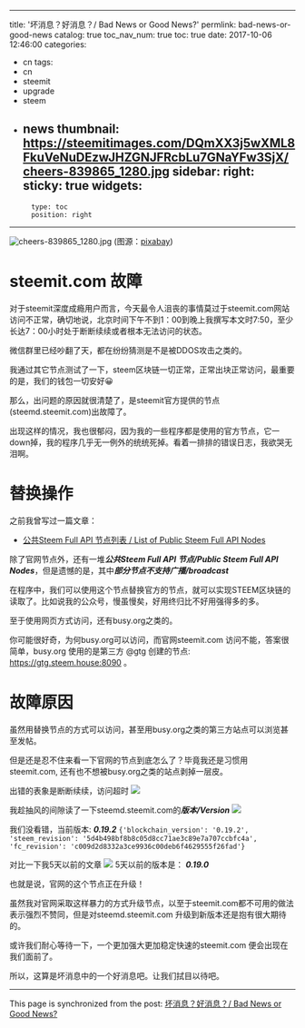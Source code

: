 
---
title: '坏消息？好消息？/ Bad News or Good News?'
permlink: bad-news-or-good-news
catalog: true
toc_nav_num: true
toc: true
date: 2017-10-06 12:46:00
categories:
- cn
tags:
- cn
- steemit
- upgrade
- steem
- news
thumbnail: https://steemitimages.com/DQmXX3j5wXML8FkuVeNuDEzwJHZGNJFRcbLu7GNaYFw3SjX/cheers-839865_1280.jpg
sidebar:
    right:
        sticky: true
widgets:
    -
        type: toc
        position: right
---


![cheers-839865_1280.jpg](https://steemitimages.com/DQmXX3j5wXML8FkuVeNuDEzwJHZGNJFRcbLu7GNaYFw3SjX/cheers-839865_1280.jpg)
(图源：[pixabay](https://pixabay.com))

# steemit.com 故障

对于steemit深度成瘾用户而言，今天最令人沮丧的事情莫过于steemit.com网站访问不正常，确切地说，北京时间下午不到1：00到晚上我撰写本文时7:50，至少长达7：00小时处于断断续续或者根本无法访问的状态。

微信群里已经吵翻了天，都在纷纷猜测是不是被DDOS攻击之类的。

我通过其它节点测试了一下，steem区块链一切正常，正常出块正常访问，最重要的是，我们的钱包一切安好😀

那么，出问题的原因就很清楚了，是steemit官方提供的节点(steemd.steemit.com)出故障了。

出现这样的情况，我也很郁闷，因为我的一些程序都是使用的官方节点，它一down掉，我的程序几乎无一例外的统统死掉。看着一排排的错误日志，我欲哭无泪啊。

# 替换操作

之前我曾写过一篇文章：
* [公共Steem Full API 节点列表 / List of Public Steem Full API Nodes](https://steemit.com/cn/@oflyhigh/steem-full-api-list-of-public-steem-full-api-nodes)

除了官网节点外，还有一堆***公共Steem Full API 节点/Public Steem Full API Nodes***，但是遗憾的是，其中***部分节点不支持广播/broadcast***

在程序中，我们可以使用这个节点替换官方的节点，就可以实现STEEM区块链的读取了。比如说我的公众号，慢虽慢矣，好用终归比不好用强得多的多。

至于使用网页方式访问，还有busy.org之类的。

你可能很好奇，为何busy.org可以访问，而官网steemit.com 访问不能，答案很简单，busy.org 使用的是第三方 @gtg 创建的节点: https://gtg.steem.house:8090 。

# 故障原因

虽然用替换节点的方式可以访问，甚至用busy.org之类的第三方站点可以浏览甚至发帖。

但是还是忍不住来看一下官网的节点到底怎么了？毕竟我还是习惯用steemit.com, 还有也不想被busy.org之类的站点剥掉一层皮。

出错的表象是断断续续，访问超时
![](https://steemitimages.com/DQmfGmDYUzaYvAHt3BFCCC8ovvwEX2v5gVTuQoHHGTE4wb9/image.png)

我趁抽风的间隙读了一下steemd.steemit.com的***版本/Version***
![](https://steemitimages.com/DQmdcL3tbKDzBvr1Q5pf4yjRzQ7EqFwmEJGxcpyz551s5Hj/image.png)

我们没看错，当前版本: ***0.19.2***
`{'blockchain_version': '0.19.2', 'steem_revision': '5d4b498bf8b8c05d8cc71ae3c89e7a707ccbfc4a', 'fc_revision': 'c009d2d8332a3ce9936c00deb6f4629555f26fad'}`

对比一下我5天以前的文章
![](https://steemitimages.com/DQmbjGYytBMBu2wmAWoeMjcym21Df1fCpypiPCFC7MmXi3Z/image.png)
5天以前的版本是： ***0.19.0***

也就是说，官网的这个节点正在升级！

虽然我对官网采取这样暴力的方式升级节点，以至于steemit.com都不可用的做法表示强烈不赞同，但是对steemd.steemit.com 升级到新版本还是抱有很大期待的。

或许我们耐心等待一下，一个更加强大更加稳定快速的steemit.com 便会出现在我们面前了。

所以，这算是坏消息中的一个好消息吧。让我们拭目以待吧。

- - -

This page is synchronized from the post: [坏消息？好消息？/ Bad News or Good News?](https://steemit.com/@oflyhigh/bad-news-or-good-news)
